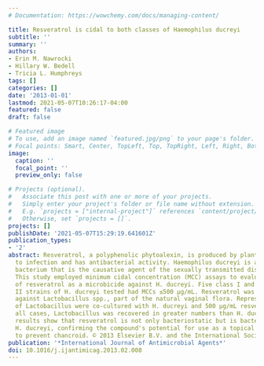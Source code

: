 ```yaml
---
# Documentation: https://wowchemy.com/docs/managing-content/

title: Resveratrol is cidal to both classes of Haemophilus ducreyi
subtitle: ''
summary: ''
authors:
- Erin M. Nawrocki
- Hillary W. Bedell
- Tricia L. Humphreys
tags: []
categories: []
date: '2013-01-01'
lastmod: 2021-05-07T10:26:17-04:00
featured: false
draft: false

# Featured image
# To use, add an image named `featured.jpg/png` to your page's folder.
# Focal points: Smart, Center, TopLeft, Top, TopRight, Left, Right, BottomLeft, Bottom, BottomRight.
image:
  caption: ''
  focal_point: ''
  preview_only: false

# Projects (optional).
#   Associate this post with one or more of your projects.
#   Simply enter your project's folder or file name without extension.
#   E.g. `projects = ["internal-project"]` references `content/project/deep-learning/index.md`.
#   Otherwise, set `projects = []`.
projects: []
publishDate: '2021-05-07T15:29:19.641601Z'
publication_types:
- '2'
abstract: Resveratrol, a polyphenolic phytoalexin, is produced by plants in response
  to infection and has antibacterial activity. Haemophilus ducreyi is a Gram-negative
  bacterium that is the causative agent of the sexually transmitted disease chancroid.
  This study employed minimum cidal concentration (MCC) assays to evaluate the potential
  of resveratrol as a microbicide against H. ducreyi. Five class I and four class
  II strains of H. ducreyi tested had MCCs ≤500 μg/mL. Resveratrol was also tested
  against Lactobacillus spp., part of the natural vaginal flora. Representative strains
  of Lactobacillus were co-cultured with H. ducreyi and 500 μg/mL resveratrol; in
  all cases, Lactobacillus was recovered in greater numbers than H. ducreyi. These
  results show that resveratrol is not only bacteriostatic but is bactericidal to
  H. ducreyi, confirming the compound's potential for use as a topical microbicide
  to prevent chancroid. © 2013 Elsevier B.V. and the International Society of Chemotherapy.
publication: '*International Journal of Antimicrobial Agents*'
doi: 10.1016/j.ijantimicag.2013.02.008
---
```

